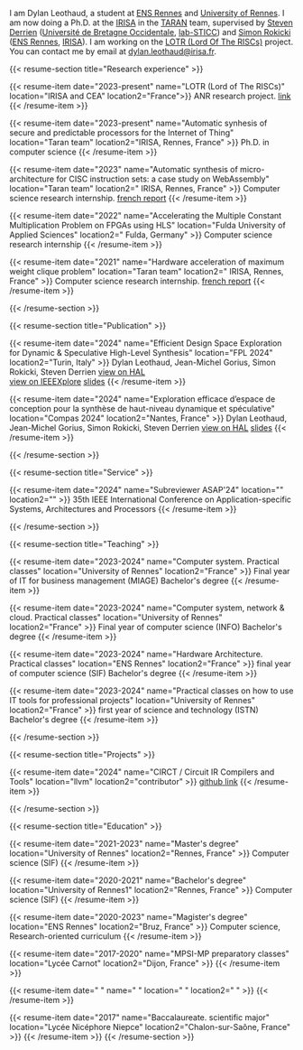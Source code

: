 I am Dylan Leothaud, a student at [ENS Rennes](https://www.ens-rennes.fr/) and [University of Rennes](https://www.univ-rennes.fr/). I am now doing a Ph.D. at the [IRISA](https://www.irisa.fr/) in the [TARAN](https://team.inria.fr/taran) team, supervised by [Steven Derrien](https://people.irisa.fr/Steven.Derrien/wordpress/) ([Université de Bretagne Occidentale](https://www.univ-brest.fr/), [lab-STICC](https://labsticc.fr/)) and [Simon Rokicki](http://people.irisa.fr/Simon.Rokicki) ([ENS Rennes](https://www.ens-rennes.fr/), [IRISA](https://www.irisa.fr/)). I am working on the [LOTR (Lord Of The RISCs)](https://lotr.gitlabpages.inria.fr/website/) project. You can contact me by email at dylan.leothaud@irisa.fr.


<!-- Research experience -->

{{< resume-section title="Research experience" >}}

{{< resume-item date="2023-present" name="LOTR (Lord of The RISCs)" location="IRISA and CEA" location2="France">}}
ANR research project. [link](https://lotr.gitlabpages.inria.fr/website/)
{{< /resume-item >}}

{{< resume-item date="2023-present" name="Automatic synhesis of secure and predictable processors for the Internet of Thing" location="Taran team" location2="IRISA, Rennes, France" >}}
Ph.D. in computer science
{{< /resume-item >}}

{{< resume-item date="2023" name="Automatic synthesis of micro-architecture for CISC instruction sets: a case study on WebAssembly" location="Taran team" location2=" IRISA, Rennes, France" >}}
Computer science research internship. [french report](/pdf/report_2023.pdf)
{{< /resume-item >}}

{{< resume-item date="2022" name="Accelerating the Multiple Constant Multiplication Problem on FPGAs using HLS" location="Fulda University of Applied Sciences" location2=" Fulda, Germany" >}}
Computer science research internship
{{< /resume-item >}}

{{< resume-item date="2021" name="Hardware acceleration of maximum weight clique problem" location="Taran team" location2=" IRISA, Rennes, France" >}}
Computer science research internship. [french report](/pdf/report_2021_french.pdf)
{{< /resume-item >}}

{{< /resume-section >}}





<!-- Publication -->

{{< resume-section title="Publication" >}}

{{< resume-item date="2024" name="Efficient Design Space Exploration for Dynamic & Speculative High-Level Synthesis" location="FPL 2024" location2="Turin, Italy" >}}
Dylan Leothaud, Jean-Michel Gorius, Simon Rokicki, Steven Derrien [view on HAL](https://hal.science/hal-04615767)  
[view on IEEEXplore](https://ieeexplore.ieee.org/document/10705522) [slides](/pdf/fpl24.pdf)
{{< /resume-item >}}

{{< resume-item date="2024" name="Exploration efficace d’espace de conception pour la synthèse de haut-niveau dynamique et spéculative" location="Compas 2024" location2="Nantes, France" >}}
Dylan Leothaud, Jean-Michel Gorius, Simon Rokicki, Steven Derrien [view on HAL](https://hal.science/hal-04615776) [slides](/pdf/compas.pdf)
{{< /resume-item >}}

{{< /resume-section >}}



<!-- Service -->
{{< resume-section title="Service" >}}

{{< resume-item date="2024" name="Subreviewer ASAP'24" location="" location2="" >}}
35th IEEE International Conference on Application-specific Systems, Architectures and Processors
{{< /resume-item >}}

{{< /resume-section >}}


<!-- Teaching -->

{{< resume-section title="Teaching" >}}

{{< resume-item date="2023-2024" name="Computer system. Practical classes" location="University of Rennes" location2="France" >}}
Final year of IT for business management (MIAGE) Bachelor's degree
{{< /resume-item >}}

{{< resume-item date="2023-2024" name="Computer system, network & cloud. Practical classes" location="University of Rennes" location2="France" >}}
Final year of computer science (INFO) Bachelor's degree
{{< /resume-item >}}

{{< resume-item date="2023-2024" name="Hardware Architecture. Practical classes" location="ENS Rennes" location2="France" >}}
final year of computer science (SIF) Bachelor's degree
{{< /resume-item >}}

{{< resume-item date="2023-2024" name="Practical classes on how to use IT tools for professional projects" location="University of Rennes" location2="France" >}}
first year of science and technology (ISTN) Bachelor's degree
{{< /resume-item >}}

{{< /resume-section >}}



<!-- Projects -->

{{< resume-section title="Projects" >}}

{{< resume-item date="2024" name="CIRCT / Circuit IR Compilers and Tools" location="llvm" location2="contributor" >}}
[github link](https://github.com/llvm/circt/)
{{< /resume-item >}}

{{< /resume-section >}}




<!-- Education -->

{{< resume-section title="Education" >}}

{{< resume-item date="2021-2023" name="Master's degree" location="University of Rennes" location2="Rennes, France" >}}
Computer science (SIF)
{{< /resume-item >}}

{{< resume-item date="2020-2021" name="Bachelor's degree" location="University of Rennes1" location2="Rennes, France" >}}
Computer science (SIF)
{{< /resume-item >}}

{{< resume-item date="2020-2023" name="Magister's degree" location="ENS Rennes" location2="Bruz, France" >}}
Computer science, Research-oriented curriculum
{{< /resume-item >}}

{{< resume-item date="2017-2020" name="MPSI-MP preparatory classes" location="Lycée Carnot" location2="Dijon, France" >}}
{{< /resume-item >}} 

{{< resume-item date=" " name=" " location=" " location2=" " >}}
{{< /resume-item >}} 


{{< resume-item date="2017" name="Baccalaureate. scientific major" location="Lycée Nicéphore Niepce" location2="Chalon-sur-Saône, France" >}}
{{< /resume-item >}}
{{< /resume-section >}}
